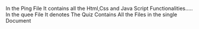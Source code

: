 In the Ping File It contains all the Html,Css and Java Script Functionalities.....
In the quee File It denotes The Quiz Contains All the Files in the single Document
